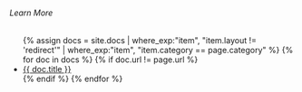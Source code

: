 ###### Learn More

<ul class="footer-nav">
{% assign docs = site.docs | where_exp:"item", "item.layout != 'redirect'" | where_exp:"item", "item.category == page.category" %}
{% for doc in docs %}
    {% if doc.url != page.url %}
        <li class="footer-nav-item {% if doc.url == page.url %}footer-nav-item-current-page{% endif %}">
            <a href="{{ site.baseurl}}{{ doc.url }}">{{ doc.title }}</a>
        </li>
    {% endif %}
{% endfor %}
</ul>

